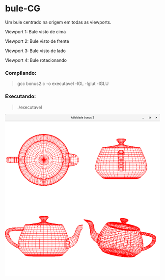 # bule-CG
Um bule centrado na origem em todas as viewports.

Viewport 1: Bule visto de cima

Viewport 2: Bule visto de frente

Viewport 3: Bule visto de lado

Viewport 4: Bule rotacionando

### Compilando:

> gcc bonus2.c -o executavel -lGL -lglut -lGLU 

### Executando:

> ./executavel

![Exemplo de execução](example.png)
